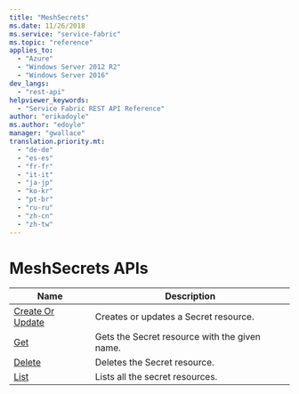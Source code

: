```yaml
---
title: "MeshSecrets"
ms.date: 11/26/2018
ms.service: "service-fabric"
ms.topic: "reference"
applies_to: 
  - "Azure"
  - "Windows Server 2012 R2"
  - "Windows Server 2016"
dev_langs: 
  - "rest-api"
helpviewer_keywords: 
  - "Service Fabric REST API Reference"
author: "erikadoyle"
ms.author: "edoyle"
manager: "gwallace"
translation.priority.mt: 
  - "de-de"
  - "es-es"
  - "fr-fr"
  - "it-it"
  - "ja-jp"
  - "ko-kr"
  - "pt-br"
  - "ru-ru"
  - "zh-cn"
  - "zh-tw"
---
```

# MeshSecrets APIs

| Name | Description |
| --- | --- |
| [Create Or Update](sfclient-v64-api-meshsecret_createorupdate.md) | Creates or updates a Secret resource.<br/> |
| [Get](sfclient-v64-api-meshsecret_get.md) | Gets the Secret resource with the given name.<br/> |
| [Delete](sfclient-v64-api-meshsecret_delete.md) | Deletes the Secret resource.<br/> |
| [List](sfclient-v64-api-meshsecret_list.md) | Lists all the secret resources.<br/> |

